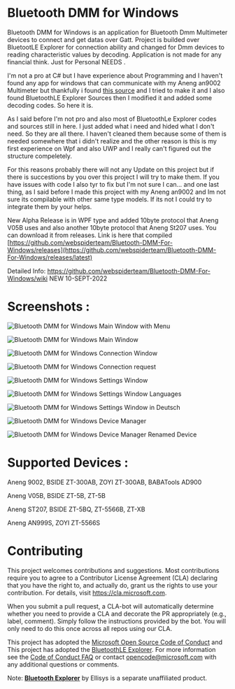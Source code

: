 # Bluetooth DMM for Windows 

Bluetooth DMM for Windows is an application for Bluetooth Dmm Multimeter devices to connect and get datas over Gatt. Project is builded over BluetootLE Explorer for connection ability and changed for Dmm devices to reading characteristic values by decoding. Application is not made for any financial think. Just for Personal NEEDS .

I'm not a pro at C# but I have experience about Programming and I haven't found any app for windows that can communicate with my Aneng an9002 Multimeter but thankfully i found [this source](https://github.com/ludwich66/Bluetooth-DMM/wiki/Bluetooth-DMM-11-Byte-Data-Protocol) and I tried to make it and I also found BluetoothLE Explorer Sources then I modified it and added some decoding codes. So here it is. 

As I said before I'm not pro and also most of BluetoothLe Explorer codes and sources still in here. I just added what i need and hided what I don't need. So they are all there. I haven't cleaned them because some of them is needed somewhere that i didn't realize and the other reason is this is my first experience on Wpf and also UWP and I really can't figured out the structure compeletely. 

For this reasons probably there will not any Update on this project but if there is succestions by you over this project I will try to make them. If you have issues with code I also tyr to fix but I'm not sure I can... and one last thing, as I said before I made this project with my Aneng an9002 and Im not sure its compilable with other same type models. If its not I could try to integrate them by your helps.

New Alpha Release is in WPF type and added 10byte protocol that Aneng V05B uses and also another 10byte protocol that Aneng St207 uses.
You can download it from releases.
Link is here that compiled  [https://github.com/webspiderteam/Bluetooth-DMM-For-Windows/releases](https://github.com/webspiderteam/Bluetooth-DMM-For-Windows/releases/latest)

Detailed Info: https://github.com/webspiderteam/Bluetooth-DMM-For-Windows/wiki  NEW 10-SEPT-2022

# Screenshots :

![Bluetooth DMM for Windows Main Window with Menu](https://user-images.githubusercontent.com/85828505/181203401-349d8c22-837f-4a36-883f-41ca2881b631.png)

![Bluetooth DMM for Windows Main Window](https://user-images.githubusercontent.com/85828505/180448743-e0200384-13cc-494a-a210-c1c77f57c419.png)

![Bluetooth DMM for Windows Connection Window](https://user-images.githubusercontent.com/85828505/180449524-7202afc3-8935-4c3a-a38c-cc5b02f3ba2a.png)

![Bluetooth DMM for Windows Connection request](https://user-images.githubusercontent.com/85828505/180449697-e0b7e208-c608-40ab-8d4a-9258311977f9.png)

![Bluetooth DMM for Windows Settings Window](https://user-images.githubusercontent.com/85828505/181202448-8d710fe5-bc52-4046-b418-0fc60a80e6b2.png)

![Bluetooth DMM for Windows Settings Window Languages](https://user-images.githubusercontent.com/85828505/181203070-85a094d1-33c7-4d5a-8a5a-3aa47cd9a347.png)

![Bluetooth DMM for Windows Settings Window in Deutsch](https://user-images.githubusercontent.com/85828505/181203840-f2448a41-eab6-452a-9e67-062e95ee8af6.png)

![Bluetooth DMM for Windows Device Manager](https://user-images.githubusercontent.com/85828505/180448323-efef630b-3aa8-4300-9195-7e7ce0ec2185.png)

![Bluetooth DMM for Windows Device Manager Renamed Device](https://user-images.githubusercontent.com/85828505/180448485-4bce6f51-190c-4948-8c3e-e679b4ebb7b1.png)

# Supported Devices :

Aneng 9002, BSIDE ZT-300AB, ZOYI ZT-300AB, BABATools AD900

Aneng V05B, BSIDE ZT-5B, ZT-5B

Aneng ST207, BSIDE ZT-5BQ, ZT-5566B, ZT-XB

Aneng AN999S, ZOYI ZT-5566S


# Contributing

This project welcomes contributions and suggestions.  Most contributions require you to agree to a
Contributor License Agreement (CLA) declaring that you have the right to, and actually do, grant us
the rights to use your contribution. For details, visit https://cla.microsoft.com.

When you submit a pull request, a CLA-bot will automatically determine whether you need to provide
a CLA and decorate the PR appropriately (e.g., label, comment). Simply follow the instructions
provided by the bot. You will only need to do this once across all repos using our CLA.

This project has adopted the [Microsoft Open Source Code of Conduct](https://opensource.microsoft.com/codeofconduct/) and
This project has adopted the [BluetoothLE Explorer](https://github.com/microsoft/BluetoothLEExplorer).
For more information see the [Code of Conduct FAQ](https://opensource.microsoft.com/codeofconduct/faq/) or
contact [opencode@microsoft.com](mailto:opencode@microsoft.com) with any additional questions or comments.

Note: **[Bluetooth Explorer](https://www.ellisys.com/products/bex400)** by Ellisys is a separate unaffiliated product.
